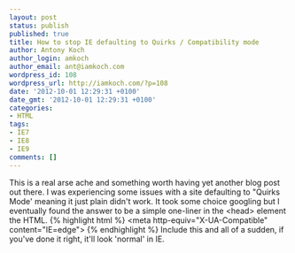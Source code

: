 ```yaml
---
layout: post
status: publish
published: true
title: How to stop IE defaulting to Quirks / Compatibility mode
author: Antony Koch
author_login: amkoch
author_email: ant@iamkoch.com
wordpress_id: 108
wordpress_url: http://iamkoch.com/?p=108
date: '2012-10-01 12:29:31 +0100'
date_gmt: '2012-10-01 12:29:31 +0100'
categories:
- HTML
tags:
- IE7
- IE8
- IE9
comments: []
---
```

This is a real arse ache and something worth having yet another blog post out there.
I was experiencing some issues with a site defaulting to "Quirks Mode' meaning it just plain didn't work.
It took some choice googling but I eventually found the answer to be a simple one-liner in the &lt;head&gt; element the HTML.
{% highlight html %}
&lt;meta http-equiv=&quot;X-UA-Compatible&quot; content=&quot;IE=edge&quot;&gt;
{% endhighlight %}
Include this and all of a sudden, if you've done it right, it'll look 'normal' in IE.
